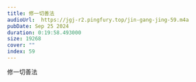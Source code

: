 ```yaml
---
title: 修一切善法
audioUrl:  https://jgj-r2.pingfury.top/jin-gang-jing-59.m4a
pubDate: Sep 25 2024
duration: 0:19:58.493000
size: 19268
cover: ""
index: 59
---
```

修一切善法